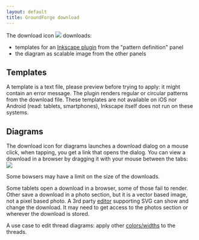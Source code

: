```yaml
---
layout: default
title: GroundForge download
---
```


The download icon ![](/GroundForge/images/download.jpg) 
downloads:
* templates for an [Inkscape plugin](/inkscape-bobbinlace/)
  from the "pattern definition" panel
* the diagram as scalable image from the other panels
  
Templates
---------
A template is a text file, please preview before trying to apply:
it might contain an error message.
The plugin renders regular or circular patterns from the download file.
These templates are not available on iOS nor Android (read: tablets, smartphones),
Inkscape itself does not run on these systems.

Diagrams
--------
The download icon for diagrams launches a download dialog on a mouse click,
when tapping, you get a link that opens the dialog.
You can view a download in a browser by dragging it with your mouse between the tabs:  
![](images/download.png)

Some bowsers may have a limit on the size of the downloads. 

Some tablets open a download in a browser, some of those fail to render. 
Other save a download in a photo section, 
but it is a vector based image, not a pixel based photo.
A 3rd party [editor](Reshape-Patterns#evaluated-editors)
supporting SVG can show and change the download.
It may need to get access to the photos section or wherever the download is stored.

A use case to edit thread diagrams:
apply other [colors/widths](Thread-Properties#more-thread-colors-andor-widths) 
to the threads.
